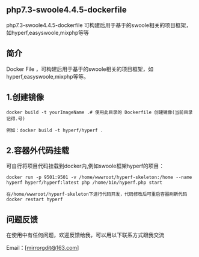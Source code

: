 ## php7.3-swoole4.4.5-dockerfile
php7.3-swoole4.4.5-dockerfile  可构建后用于基于的swoole相关的项目框架，如hyperf,easyswoole,mixphp等等

## 简介
Docker File ，可构建后用于基于的swoole相关的项目框架，如hyperf,easyswoole,mixphp等等。


## 1.创建镜像
```
docker build -t yourImageName .# 使用此目录的 Dockerfile 创建镜像(当前目录 记得.号)

例如：docker build -t hyperf/hyperf .   
```

## 2.容器外代码挂载
可自行将项目代码挂载到docker内,例如swoole框架hyperf的项目：
```
docker run -p 9501:9501 -v /home/wwwroot/hyperf-skeleton:/home --name hyperf hyperf/hyperf:latest php /home/bin/hyperf.php start
```

```
在/home/wwwroot/hyperf-skeleton下进行代码开发，代码修改后可重启容器刷新代码 docker restart hyperf
```

## 问题反馈

在使用中有任何问题，欢迎反馈给我，可以用以下联系方式跟我交流

Email：[mirrorgdit@163.com]



